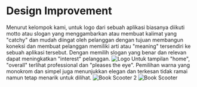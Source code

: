 # Design Improvement
Menurut kelompok kami, untuk logo dari sebuah aplikasi biasanya diikuti motto atau slogan yang menggambarkan atau membuat kalimat yang "catchy" dan mudah diingat oleh pelanggan dengan tujuan membangun koneksi dan membuat pelanggan memiliki arti atau "meaning" tersendiri ke sebuah aplikasi tersebut. Dengan memilih slogan yang benar dan relevan dapat meningkatkan "interest" pelanggan.
![Logo](https://user-images.githubusercontent.com/56811810/94443815-cf237e80-01cf-11eb-8d42-da3b373e914f.jpeg)
Untuk tampilan "home", "overall" terlihat professional dan "pleases the eye". Pemilihan warna yang monokrom dan simpel juga menunjukkan elegan dan terkesan tidak ramai namun tetap menarik untuk dilihat.
![Book Scooter 2](https://user-images.githubusercontent.com/56811810/94444465-8cae7180-01d0-11eb-86a1-c81b852afd31.jpeg)
![Book Scooter](https://user-images.githubusercontent.com/56811810/94444414-80c2af80-01d0-11eb-9213-c9934db3403c.jpeg)
